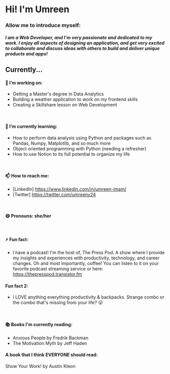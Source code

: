 # Hi! I'm Umreen

### Allow me to introduce myself: 
##### I am a Web Developer, and I'm very passionate and dedicated to my work. I enjoy all aspects of designing an application, and get very excited to collaborate and discuss ideas with others to build and deliver unique products and apps! 

## Currently...

#### 🔭 I’m working on: 
  * Getting a Master's degree in Data Analytics
  * Building a weather application to work on my frontend skills
  * Creating a Skillshare lesson on Web Development
  
<br/>

#### 🌱 I’m currently learning: 
  * How to perform data analysis using Python and packages such as Pandas, Numpy, Matplotlib, and so much more
  * Object oriented programming with Python (needing a refresher)
  * How to use Notion to its full potential to organize my life 

<br/>

#### 📫 How to reach me:
  * [LinkedIn] https://www.linkedin.com/in/umreen-imam/
  * [Twitter] https://twitter.com/umreeny24

<br/>

#### 😄 Pronouns: she/her

<br/>

#### ⚡ Fun fact:
  * I have a podcast! I'm the host of, The Press Pod. A show where I provide my insights and experiences with productivity, technology, and career changes. Oh and most importantly, coffee! You can listen to it on your favorite podcast streaming service or here: https://thepresspod.transistor.fm
  
#### Fun fact 2: 
  * I LOVE anything everything productivity & backpacks. Strange combo or the combo that's missing from your life? :open_mouth:

<br/>

#### :books: Books I'm currently reading: 
  * Anxious People by Fredrik Backman
  * The Motivation Myth by Jeff Haden
  
  #### A book that I think EVERYONE should read: 
   Show Your Work! by Austin Kleon
